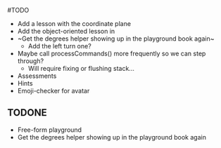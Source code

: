 #TODO
* Add a lesson with the coordinate plane
* Add the object-oriented lesson in
* ~Get the degrees helper showing up in the playground book again~
  * Add the left turn one?
* Maybe call processCommands() more frequently so we can step through?
   * Will require fixing or flushing stack...
* Assessments
* Hints
* Emoji-checker for avatar

## TODONE
* Free-form playground
* Get the degrees helper showing up in the playground book again
